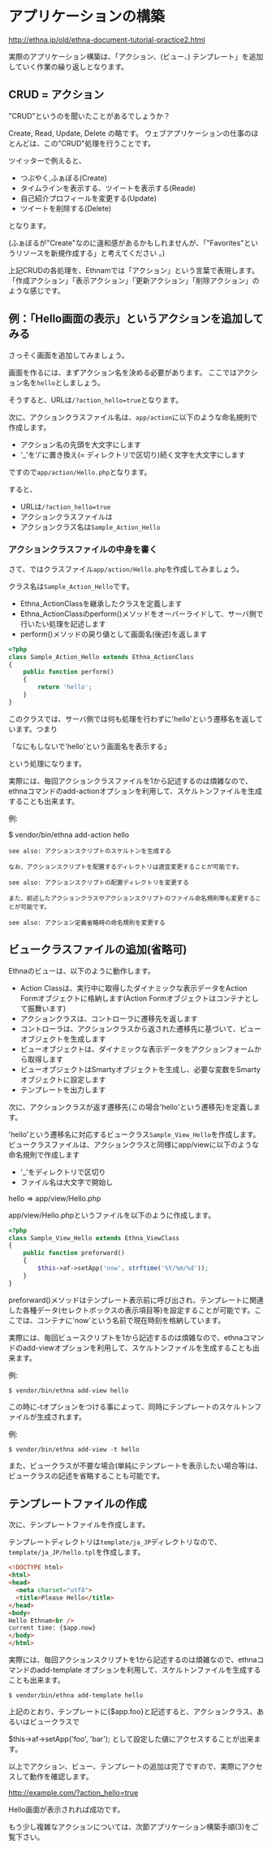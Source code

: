 # アプリケーションの構築

http://ethna.jp/old/ethna-document-tutorial-practice2.html

実際のアプリケーション構築は、「アクション、(ビュー、)  テンプレート」を追加していく作業の繰り返しとなります。

## CRUD = アクション

"CRUD"というのを聞いたことがあるでしょうか？

Create, Read, Update, Delete の略です。
ウェブアプリケーションの仕事のほとんどは、この"CRUD"処理を行うことです。

ツイッターで例えると、

* つぶやく,ふぁぼる(Create)
* タイムラインを表示する、ツイートを表示する(Reade)
* 自己紹介プロフィールを変更する(Update)
* ツイートを削除する(Delete)

となります。

(ふぁぼるが"Create"なのに違和感があるかもしれませんが、「"Favorites"というリソースを新規作成する」と考えてください 。)

上記CRUDの各処理を、Ethnamでは「アクション」という言葉で表現します。
「作成アクション」「表示アクション」「更新アクション」「削除アクション」のような感じです。


## 例：「Hello画面の表示」というアクションを追加してみる

さっそく画面を追加してみましょう。

画面を作るには、まずアクション名を決める必要があります。
ここではアクション名を`hello`としましょう。

そうすると、URLは`/?action_hello=true`となります。

次に、アクションクラスファイル名は、`app/action`に以下のような命名規則で作成します。

* アクション名の先頭を大文字にします
* '_'を'/'に置き換え(= ディレクトリで区切り)続く文字を大文字にします

ですので`app/action/Hello.php`となります。

すると、

* URLは`/?action_hello=true`
* アクションクラスファイルは
* アクションクラス名は`Sample_Action_Hello`

###  アクションクラスファイルの中身を書く

さて、ではクラスファイル`app/action/Hello.php`を作成してみましょう。

クラス名は`Sample_Action_Hello`です。


* Ethna_ActionClassを継承したクラスを定義します
* Ethna_ActionClassのperform()メソッドをオーバーライドして、サーバ側で行いたい処理を記述します
* perform()メソッドの戻り値として画面名(後述)を返します

```php
<?php
class Sample_Action_Hello extends Ethna_ActionClass
{
    public function perform()
    {
        return 'hello';
    }
}
```

このクラスでは、サーバ側では何も処理を行わずに'hello'という遷移名を返しています。つまり

「なにもしないで'hello'という画面名を表示する」

という処理になります。

実際には、毎回アクションクラスファイルを1から記述するのは煩雑なので、ethnaコマンドのadd-actionオプションを利用して、スケルトンファイルを生成することも出来ます。

例:

$ vendor/bin/ethna add-action hello

```text
see also: アクションスクリプトのスケルトンを生成する

なお、アクションスクリプトを配置するディレクトリは適宜変更することが可能です。

see also: アクションスクリプトの配置ディレクトリを変更する

また、前述したアクションクラスやアクションスクリプトのファイル命名規則等も変更することが可能です。

see also: アクション定義省略時の命名規則を変更する
```

## ビュークラスファイルの追加(省略可)

Ethnaのビューは、以下のように動作します。

* Action Classは、実行中に取得したダイナミックな表示データをAction Formオブジェクトに格納します(Action Formオブジェクトはコンテナとして振舞います)
* アクションクラスは、コントローラに遷移先を返します
* コントローラは、アクションクラスから返された遷移先に基づいて、ビューオブジェクトを生成します
* ビューオブジェクトは、ダイナミックな表示データをアクションフォームから取得します
* ビューオブジェクトはSmartyオブジェクトを生成し、必要な変数をSmartyオブジェクトに設定します
* テンプレートを出力します

次に、アクションクラスが返す遷移先(この場合'hello'という遷移先)を定義します。

'hello'という遷移名に対応するビュークラス`Sample_View_Hello`を作成します。
ビュークラスファイルは、アクションクラスと同様にapp/viewに以下のような命名規則で作成します

* '_'をディレクトリで区切り
* ファイル名は大文字で開始し

hello => app/view/Hello.php

app/view/Hello.phpというファイルを以下のように作成します。

```php
<?php
class Sample_View_Hello extends Ethna_ViewClass
{
    public function preforward()
    {
        $this->af->setApp('now', strftime('%Y/%m/%d'));
    }
}
```

preforward()メソッドはテンプレート表示前に呼び出され、テンプレートに関連した各種データ(セレクトボックスの表示項目等)を設定することが可能です。ここでは、コンテナに'now'という名前で現在時刻を格納しています。

実際には、毎回ビュースクリプトを1から記述するのは煩雑なので、ethnaコマンドのadd-viewオプションを利用して、スケルトンファイルを生成することも出来ます。

例:

```
$ vendor/bin/ethna add-view hello
```

この時に-tオプションをつける事によって、同時にテンプレートのスケルトンファイルが生成されます。

例:

```
$ vendor/bin/ethna add-view -t hello
```

また、ビュークラスが不要な場合(単純にテンプレートを表示したい場合等)は、ビュークラスの記述を省略することも可能です。

## テンプレートファイルの作成

次に、テンプレートファイルを作成します。

テンプレートディレクトリは`template/ja_JP`ディレクトリなので、`template/ja_JP/hello.tpl`を作成します。


```html
<!DOCTYPE html>
<html>
<head>
  <meta charset="utf8">
  <title>Please Hello</title>
</head>
<body>
Hello Ethnam<br />
current time: {$app.now}
</body>
</html>
```

実際には、毎回アクションスクリプトを1から記述するのは煩雑なので、ethnaコマンドのadd-template オプションを利用して、スケルトンファイルを生成することも出来ます。

```
$ vendor/bin/ethna add-template hello
```

上記のとおり、テンプレートに{$app.foo}と記述すると、アクションクラス、あるいはビュークラスで

$this->af->setApp('foo', 'bar');
として設定した値にアクセスすることが出来ます。

以上でアクション、ビュー、テンプレートの追加は完了ですので、実際にアクセスして動作を確認します。

http://example.com/?action_hello=true

Hello画面が表示されれば成功です。


もう少し複雑なアクションについては、次節アプリケーション構築手順(3)をご覧下さい。
